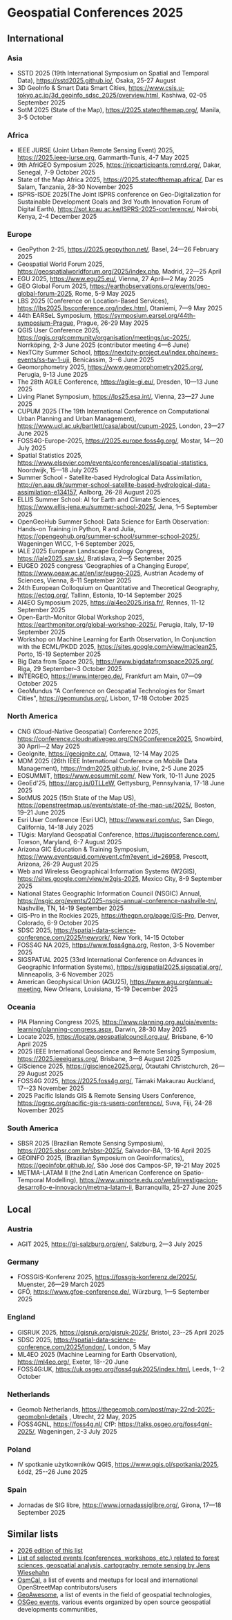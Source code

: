 
# Geospatial Conferences 2025

## International

### Asia

  - SSTD 2025 (19th International Symposium on Spatial and Temporal Data), https://sstd2025.github.io/, Osaka, 25-27 August
  - 3D GeoInfo & Smart Data Smart Cities, https://www.csis.u-tokyo.ac.jp/3d_geoinfo_sdsc_2025/overview.html, Kashiwa, 02-05 September 2025
  - SotM 2025 (State of the Map), https://2025.stateofthemap.org/, Manila, 3-5 October

### Africa

  - IEEE JURSE (Joint Urban Remote Sensing Event) 2025, https://2025.ieee-jurse.org, Gammarth-Tunis, 4-7 May 2025
  - 9th AfriGEO Symposium 2025, https://ricparticipants.rcmrd.org/, Dakar, Senegal, 7-9 October 2025
  - State of the Map Africa 2025, https://2025.stateofthemap.africa/, Dar es Salam, Tanzania, 28-30 November 2025
  - ISPRS-ISDE 2025(The Joint ISPRS conference on Geo-Digitalization for Sustainable Development Goals and 3rd Youth Innovation Forum of Digital Earth), https://sot.kcau.ac.ke/ISPRS-2025-conference/, Nairobi, Kenya, 2-4 December 2025

### Europe

  - GeoPython 2-25, https://2025.geopython.net/, Basel, 24—26 February 2025
  - Geospatial World Forum 2025, https://geospatialworldforum.org/2025/index.php, Madrid, 22—25 April
  - EGU 2025, https://www.egu25.eu/, Vienna, 27 April—2 May 2025
  - GEO Global Forum 2025, https://earthobservations.org/events/geo-global-forum-2025, Rome, 5-9 May 2025
  - LBS 2025 (Conference on Location-Based Services), https://lbs2025.lbsconference.org/index.html, Otaniemi, 7—9 May 2025
  - 44th EARSeL Symposium, https://symposium.earsel.org/44th-symposium-Prague, Prague, 26-29 May 2025
  - QGIS User Conference 2025, https://qgis.org/community/organisation/meetings/uc-2025/, Norrköping, 2-3 June 2025 (contributor meeting 4—6 June)
  - NexTCity Summer School, https://nextcity-project.eu/index.php/news-events/ss-tw-1-uji, Benicàssim, 3--6 June 2025
  - Geomorphometry 2025, https://www.geomorphometry2025.org/, Perugia, 9-13 June 2025
  - The 28th AGILE Conference, https://agile-gi.eu/, Dresden, 10—13 June 2025
  - Living Planet Symposium, https://lps25.esa.int/, Vienna, 23—27 June 2025
  - CUPUM 2025 (The 19th International Conference on Computational Urban Planning and Urban Management), https://www.ucl.ac.uk/bartlett/casa/about/cupum-2025, London, 23—27 June 2025
  - FOSS4G-Europe-2025, https://2025.europe.foss4g.org/, Mostar, 14—20 July 2025
  - Spatial Statistics 2025, https://www.elsevier.com/events/conferences/all/spatial-statistics, Noordwijk, 15—18 July 2025
  - Summer School - Satellite-based Hydrological Data Assimilation, http://en.aau.dk/summer-school-satellite-based-hydrological-data-assimilation-e134157, Aalborg, 26-28 August 2025
  - ELLIS Summer School: AI for Earth and Climate Sciences, https://www.ellis-jena.eu/summer-school-2025/, Jena, 1–5 September 2025
  - OpenGeoHub Summer School: Data Science for Earth Observation: Hands-on Training in Python, R and Julia, https://opengeohub.org/summer-school/summer-school-2025/, Wageningen WICC, 1-6 September 2025,
  - IALE 2025 European Landscape Ecology Congress, https://iale2025.sav.sk/, Bratislava, 2—5 September 2025
  - EUGEO 2025 congress ‘Geographies of a Changing Europe’, https://www.oeaw.ac.at/en/isr/eugeo-2025, Austrian Academy of Sciences, Vienna, 8–11 September 2025
  - 24th European Colloquium on Quantitative and Theoretical Geography, https://ectqg.org/, Tallinn, Estonia, 10-14 September 2025
  - AI4EO Symposium 2025, https://ai4eo2025.irisa.fr/, Rennes, 11-12 September 2025
  - Open-Earth-Monitor Global Workshop 2025, https://earthmonitor.org/global-workshop-2025/, Perugia, Italy, 17-19 September 2025
  - Workshop on Machine Learning for Earth Observation, In Conjunction with the ECML/PKDD 2025, https://sites.google.com/view/maclean25, Porto, 15-19 September 2025
  - Big Data from Space 2025, https://www.bigdatafromspace2025.org/, Riga, 29 September–3 October 2025
  - INTERGEO, https://www.intergeo.de/, Frankfurt am Main, 07—09 October 2025
  - GeoMundus "A Conference on Geospatial Technologies for Smart Cities", https://geomundus.org/, Lisbon, 17-18 October 2025

### North America

  - CNG (Cloud-Native Geospatial) Conference 2025, https://conference.cloudnativegeo.org/CNGConference2025, Snowbird, 30 April—2 May 2025
  - GeoIgnite, https://geoignite.ca/, Ottawa, 12-14 May 2025
  - MDM 2025 (26th IEEE International Conference on Mobile Data Management), https://mdm2025.github.io/, Irvine, 2-5 June 2025
  - EOSUMMIT, https://www.eosummit.com/, New York, 10-11 June 2025
  - GeoEd'25, https://arcg.is/0TLLeW, Gettysburg, Pennsylvania, 17-18 June 2025
  - SotMUS 2025 (15th State of the Map US), https://openstreetmap.us/events/state-of-the-map-us/2025/, Boston, 19–21 June 2025
  - Esri User Conference (Esri UC), https://www.esri.com/uc, San Diego, California, 14-18 July 2025
  - TUgis: Maryland Geospatial Conference, https://tugisconference.com/, Towson, Maryland, 6-7 August 2025
  - Arizona GIC Education & Training Symposium, https://www.eventsquid.com/event.cfm?event_id=26958, Prescott, Arizona, 26-29 August 2025
  - Web and Wireless Geographical Information Systems (W2GIS), https://sites.google.com/view/w2gis-2025, Mexico City, 8-9 September 2025
  - National States Geographic Information Council (NSGIC) Annual, https://nsgic.org/events/2025-nsgic-annual-conference-nashville-tn/, Nashville, TN, 14-19 September 2025
  - GIS-Pro in the Rockies 2025, https://thegpn.org/page/GIS-Pro, Denver, Colorado, 6-9 October 2025
  - SDSC 2025, https://spatial-data-science-conference.com/2025/newyork/, New York, 14-15 October
  - FOSS4G NA 2025, https://www.foss4gna.org, Reston, 3-5 November 2025
  - SIGSPATIAL 2025 (33rd International Conference on Advances in Geographic Information Systems), https://sigspatial2025.sigspatial.org/, Minneapolis, 3-6 November 2025
  - American Geophysical Union (AGU25), https://www.agu.org/annual-meeting, New Orleans, Louisiana, 15-19 December 2025
 
### Oceania

  - PIA Planning Congress 2025, https://www.planning.org.au/pia/events-learning/planning-congress.aspx, Darwin, 28-30 May 2025
  - Locate 2025, https://locate.geospatialcouncil.org.au/, Brisbane, 6-10 April 2025
  - 2025 IEEE International Geoscience and Remote Sensing Symposium, https://2025.ieeeigarss.org/, Brisbane, 3—8 August 2025
  - GIScience 2025, https://giscience2025.org/, Ōtautahi Christchurch, 26—29 August 2025
  - FOSS4G 2025, https://2025.foss4g.org/, Tāmaki Makaurau Auckland, 17--23 November 2025
  - 2025 Pacific Islands GIS & Remote Sensing Users Conference, https://pgrsc.org/pacific-gis-rs-users-conference/, Suva, Fiji, 24-28 November 2025

### South America

  - SBSR 2025 (Brazilian Remote Sensing Symposium), https://2025.sbsr.com.br/sbsr-2025/, Salvador-BA, 13-16 April 2025
  - GEOINFO 2025, (Brazilian Symposium on Geoinformatics), https://geoinfobr.github.io/, São José dos Campos-SP, 19-21 May 2025
  - METMA-LATAM II (the 2nd Latin American Conference on Spatio-Temporal Modelling), https://www.uninorte.edu.co/web/investigacion-desarrollo-e-innovacion/metma-latam-ii, Barranquilla, 25-27 June 2025
 
## Local

### Austria

  - AGIT 2025, https://gi-salzburg.org/en/, Salzburg, 2—3 July 2025

### Germany

  - FOSSGIS-Konferenz 2025, https://fossgis-konferenz.de/2025/, Muenster, 26—29 March 2025
  - GFÖ, https://www.gfoe-conference.de/, Würzburg, 1—5 September 2025

### England

  - GISRUK 2025, https://gisruk.org/gisruk-2025/, Bristol, 23--25 April 2025
  - SDSC 2025, https://spatial-data-science-conference.com/2025/london/, London, 5 May
  - ML4EO 2025 (Machine Learning for Earth Observation), https://ml4eo.org/, Exeter, 18--20 June
  - FOSS4G:UK, https://uk.osgeo.org/foss4guk2025/index.html, Leeds, 1--2 October

### Netherlands

 -  Geomob Netherlands, https://thegeomob.com/post/may-22nd-2025-geomobnl-details , Utrecht, 22 May, 2025
 -  FOSS4GNL, https://foss4g.nl/ CfP: https://talks.osgeo.org/foss4gnl-2025/, Wageningen, 2-3 July 2025

### Poland

  - IV spotkanie użytkowników QGIS, https://www.qgis.pl/spotkania/2025, Łódź, 25--26 June 2025

### Spain

  - Jornadas de SIG libre, https://www.jornadassiglibre.org/, Girona, 17—18 September 2025

## Similar lists

- [2026 edition of this list](https://github.com/Nowosad/conferences_2026)
- [List of selected events (conferences, workshops, etc.) related to forest sciences, geospatial analysis, cartography, remote sensing by Jens Wiesehahn](https://github.com/wiesehahn/conferences)
- [OsmCal](https://osmcal.org/), a list of events and meetups for local and international OpenStreetMap contributors/users
- [GeoAwesome](https://geoawesome.com/events/), a list of events in the field of geospatial technologies,
- [OSGeo events](https://www.osgeo.org/events/), various events organized by open source geospatial developments communities, 
